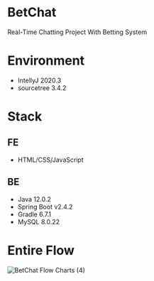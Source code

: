 # BetChat
Real-Time Chatting Project With Betting System
# Environment 
- IntellyJ 2020.3
- sourcetree 3.4.2
# Stack
## FE
- HTML/CSS/JavaScript
## BE
- Java 12.0.2
- Spring Boot v2.4.2
- Gradle 6.7.1
- MySQL 8.0.22

# Entire Flow
![BetChat Flow Charts (4)](https://user-images.githubusercontent.com/38889912/109395086-d52fae00-796d-11eb-8df6-5d9a8d54f60d.jpg)
